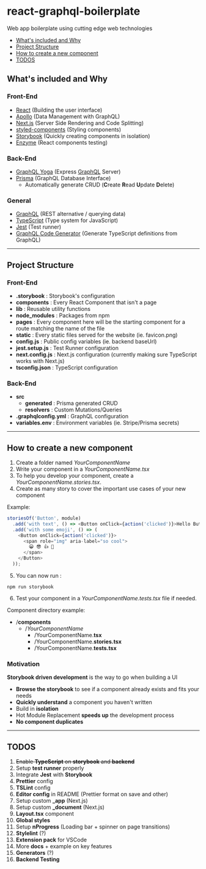 # react-graphql-boilerplate

Web app boilerplate using cutting edge web technologies

- [What's included and Why](#What's-included-and-Why)
- [Project Structure](#Project-Structure)
- [How to create a new component](#How-to-create-a-new-component)
- [TODOS](#TODOS)

## What's included and Why
### Front-End
- [React](https://reactjs.org/) (Building the user interface)
- [Apollo](https://www.apollographql.com/) (Data Management with GraphQL)
- [Next.js](https://nextjs.org/) (Server Side Rendering and Code Splitting)
- [styled-components](https://www.styled-components.com/) (Styling components)
- [Storybook](https://storybook.js.org/) (Quickly creating components in isolation)
- [Enzyme](https://airbnb.io/enzyme/) (React components testing)

### Back-End
- [GraphQL Yoga](https://github.com/prisma/graphql-yoga) (Express [GraphQL](https://graphql.org/) Server)
- [Prisma](https://www.prisma.io/) (GraphQL Database Interface)
  - Automatically generate CRUD (**C**reate **R**ead **U**pdate **D**elete)

### General
- [GraphQL](https://graphql.org/) (REST alternative / querying data)
- [TypeScript](https://www.typescriptlang.org/) (Type system for JavaScript)
- [Jest](https://jestjs.io/) (Test runner)
- [GraphQL Code Generator](https://graphql-code-generator.com/) (Generate TypeScript definitions from GraphQL)

---

## Project Structure
### Front-End
- **.storybook** : Storybook's configuration
- **components** : Every React Component that isn't a page
- **lib** : Reusable utility functions
- **node_modules** : Packages from npm
- **pages** : Every component here will be the starting component for a route matching the name of the file
- **static** : Every static files served for the website (ie. favicon.png)
- **config.js** : Public config variables (ie. backend baseUrl)
- **jest.setup.js** : Test Runner configuration
- **next.config.js** : Next.js configuration (currently making sure TypeScript works with Next.js)
- **tsconfig.json** : TypeScript configuration

### Back-End
- **src**
  - **generated** : Prisma generated CRUD
  - **resolvers** : Custom Mutations/Queries
- **.graphqlconfig.yml** : GraphQL configuration
- **variables.env** : Environment variables (ie. Stripe/Prisma secrets)

---

## How to create a new component

1. Create a folder named *YourComponentName*
2. Write your component in a *YourComponentName.tsx*
3. To help you develop your component, create a *YourComponentName.stories.tsx*. 
4. Create as many story to cover the important use cases of your new component

Example: 

```Javascript
storiesOf('Button', module)
  .add('with text', () => <Button onClick={action('clicked')}>Hello Button</Button>)
  .add('with some emoji', () => (
    <Button onClick={action('clicked')}>
      <span role="img" aria-label="so cool">
        😀 😎 👍 💯
      </span>
    </Button>
  ));
```

5. You can now run :

```Shell
npm run storybook
```

6. Test your component in a *YourComponentName.tests.tsx* file if needed.

Component directory example:

- /**components**
  - /*YourComponentName*
    - /YourComponentName.**tsx**
    - /YourComponentName.**stories.tsx**
    - /YourComponentName.**tests.tsx**

### Motivation

**Storybook driven development** is the way to go when building a UI

- **Browse the storybook** to see if a component already exists and fits your needs
- **Quickly understand** a component you haven't written
- Build in **isolation**
- Hot Module Replacement **speeds up** the development process
- **No component duplicates**

---

## TODOS
1. ~~Enable **TypeScript** on **storybook** and **backend**~~
2. Setup **test runner** properly
3. Integrate **Jest** with **Storybook**
4. **Prettier** config
5. **TSLint** config
6. **Editor config** in README (Prettier format on save and other)
7. Setup custom **_app** (Next.js)
8. Setup custom **_document** (Next.js)
9. **Layout.tsx** component
10. **Global styles**
11. Setup **nProgress** (Loading bar + spinner on page transitions)
12. **Stylelint** (?)
13. **Extension pack** for VSCode
14. More **docs** + example on key features
15. **Generators** (?)
16. **Backend Testing**